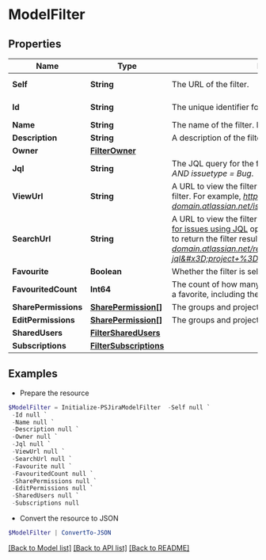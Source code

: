 # ModelFilter
## Properties

Name | Type | Description | Notes
------------ | ------------- | ------------- | -------------
**Self** | **String** | The URL of the filter. | [optional] [readonly] 
**Id** | **String** | The unique identifier for the filter. | [optional] [readonly] 
**Name** | **String** | The name of the filter. Must be unique. | 
**Description** | **String** | A description of the filter. | [optional] 
**Owner** | [**FilterOwner**](FilterOwner.md) |  | [optional] 
**Jql** | **String** | The JQL query for the filter. For example, *project &#x3D; SSP AND issuetype &#x3D; Bug*. | [optional] 
**ViewUrl** | **String** | A URL to view the filter results in Jira, using the ID of the filter. For example, *https://your-domain.atlassian.net/issues/?filter&#x3D;10100*. | [optional] [readonly] 
**SearchUrl** | **String** | A URL to view the filter results in Jira, using the [Search for issues using JQL](#api-rest-api-3-filter-search-get) operation with the filter&#39;s JQL string to return the filter results. For example, *https://your-domain.atlassian.net/rest/api/3/search?jql&#x3D;project+%3D+SSP+AND+issuetype+%3D+Bug*. | [optional] [readonly] 
**Favourite** | **Boolean** | Whether the filter is selected as a favorite. | [optional] 
**FavouritedCount** | **Int64** | The count of how many users have selected this filter as a favorite, including the filter owner. | [optional] [readonly] 
**SharePermissions** | [**SharePermission[]**](SharePermission.md) | The groups and projects that the filter is shared with. | [optional] 
**EditPermissions** | [**SharePermission[]**](SharePermission.md) | The groups and projects that can edit the filter. | [optional] 
**SharedUsers** | [**FilterSharedUsers**](FilterSharedUsers.md) |  | [optional] 
**Subscriptions** | [**FilterSubscriptions**](FilterSubscriptions.md) |  | [optional] 

## Examples

- Prepare the resource
```powershell
$ModelFilter = Initialize-PSJiraModelFilter  -Self null `
 -Id null `
 -Name null `
 -Description null `
 -Owner null `
 -Jql null `
 -ViewUrl null `
 -SearchUrl null `
 -Favourite null `
 -FavouritedCount null `
 -SharePermissions null `
 -EditPermissions null `
 -SharedUsers null `
 -Subscriptions null
```

- Convert the resource to JSON
```powershell
$ModelFilter | ConvertTo-JSON
```

[[Back to Model list]](../README.md#documentation-for-models) [[Back to API list]](../README.md#documentation-for-api-endpoints) [[Back to README]](../README.md)

